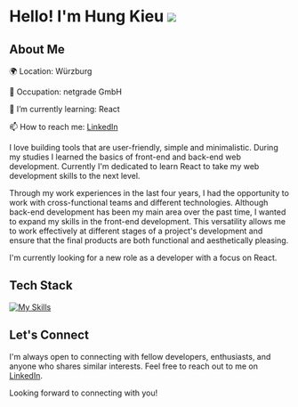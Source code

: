 # Hello! I'm Hung Kieu ![](https://user-images.githubusercontent.com/18350557/176309783-0785949b-9127-417c-8b55-ab5a4333674e.gif)

## About Me

🌍 Location: Würzburg

💼 Occupation: netgrade GmbH

🌱 I’m currently learning: React 

📫 How to reach me: [LinkedIn](https://www.linkedin.com/in/hung-kieu-tien/)

I love building tools that are user-friendly, simple and minimalistic.
During my studies I learned the basics of front-end and back-end web development. Currently I'm dedicated to learn React to take my web development skills to the next level.

Through my work experiences in the last four years, I had the opportunity to work with cross-functional teams and different technologies. Although back-end development has been my main area over the past time, I wanted to expand my skills in the front-end development. This versatility allows me to work effectively at different stages of a project's development and ensure that the final products are both functional and aesthetically pleasing.

I'm currently looking for a new role as a developer with a focus on React.


## Tech Stack

[![My Skills](https://skillicons.dev/icons?i=html,css,js,react,sass,bootstrap,php,symfony,java,mysql,docker,bash,git,gitlab,mongodb)](https://skillicons.dev)

## Let's Connect

I'm always open to connecting with fellow developers, enthusiasts, and anyone who shares similar interests. Feel free to reach out to me on [LinkedIn](https://www.linkedin.com/in/yourusername/).

Looking forward to connecting with you! 

